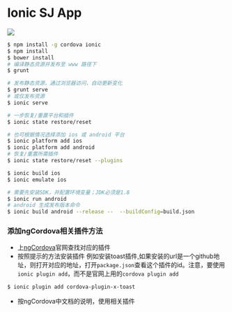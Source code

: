 
Ionic SJ App
============

<a href="https://server.propersoft.cn/teamcity/viewType.html?buildTypeId=ISJ_Build">
  <img src="https://server.propersoft.cn/teamcity/app/rest/builds/buildType:(id:ISJ_Build)/statusIcon.svg"/>
</a>

```bash
$ npm install -g cordova ionic
$ npm install
$ bower install
# 编译静态资源并发布至 www 路径下
$ grunt

# 发布静态资源，通过浏览器访问，自动更新变化
$ grunt serve
# 或仅发布资源
$ ionic serve

# 一步恢复/重置平台和插件
$ ionic state restore/reset

# 也可根据情况选择添加 ios 或 android 平台
$ ionic platform add ios
$ ionic platform add android
# 恢复/重置所需插件
$ ionic state restore/reset --plugins

$ ionic build ios
$ ionic emulate ios

# 需要先安装SDK，并配置环境变量；JDK必须是1.8
$ ionic run android
# android 生成发布版本命令
$ ionic build android --release --  --buildConfig=build.json
```

### 添加ngCordova相关插件方法

- 上[ngCordova](http://ngcordova.com/docs/plugins/)官网查找对应的插件
- 按照提示的方法安装插件
   例如安装toast插件,如果安装的url是一个github地址，则打开对应的地址，打开`package.json`查看这个插件的id。注意，要使用`ionic plugin add`，而不是官网上用的`cordova plugin add`
```bash
$ ionic plugin add cordova-plugin-x-toast
```
- 按ngCordova中文档的说明，使用相关插件
